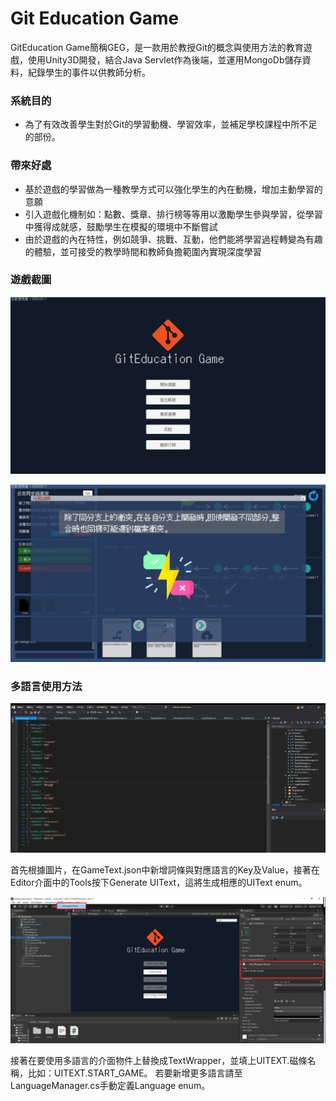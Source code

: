 # Git Education Game

 GitEducation Game簡稱GEG，是一款用於教授Git的概念與使用方法的教育遊戲，使用Unity3D開發，結合Java Servlet作為後端，並運用MongoDb儲存資料，紀錄學生的事件以供教師分析。

### 系統目的
* 為了有效改善學生對於Git的學習動機、學習效率，並補足學校課程中所不足的部份。

### 帶來好處
* 基於遊戲的學習做為一種教學方式可以強化學生的內在動機，增加主動學習的意願
* 引入遊戲化機制如：點數、獎章、排行榜等等用以激勵學生參與學習，從學習中獲得成就感，鼓勵學生在模擬的環境中不斷嘗試
* 由於遊戲的內在特性，例如競爭、挑戰、互動，他們能將學習過程轉變為有趣的體驗，並可接受的教學時間和教師負擔範圍內實現深度學習

  
### 遊戲截圖
![](https://github.com/raknza/GitEducationGame/raw/master/pics/image1.png)

![](https://github.com/raknza/GitEducationGame/raw/master/pics/image2.png)

### 多語言使用方法

![](https://github.com/raknza/GitEducationGame/raw/multi-language/pics/multiLan2.png)

 首先根據圖片，在GameText.json中新增詞條與對應語言的Key及Value，接著在Editor介面中的Tools按下Generate UIText，這將生成相應的UIText enum。
 
![](https://github.com/raknza/GitEducationGame/raw/multi-language/pics/multiLan1.png)
 
 接著在要使用多語言的介面物件上替換成TextWrapper，並填上UITEXT.磁條名稱，比如：UITEXT.START_GAME。
 若要新增更多語言請至LanguageManager.cs手動定義Language enum。